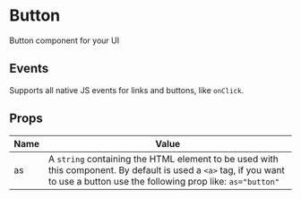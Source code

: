 # Button

Button component for your UI

## Events

Supports all native JS events for links and buttons, like `onClick`.

## Props

Name | Value
-----|------
as   | A `string` containing the HTML element to be used with this component. By default is used a `<a>` tag, if you want to use a button use the following prop like: `as="button"`